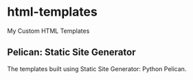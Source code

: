 # html-templates
My Custom HTML Templates

## Pelican: Static Site Generator

The templates built using Static Site Generator: Python Pelican.



